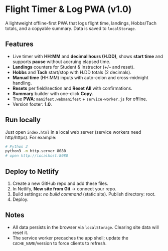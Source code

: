 # Flight Timer & Log PWA (v1.0)

A lightweight offline-first PWA that logs flight time, landings, Hobbs/Tach totals, and a copyable summary. Data is saved to `localStorage`.

## Features
- Live timer with **HH:MM** and **decimal hours (H.DD)**, shows **start time** and supports **pause** without accruing elapsed time.
- **Landings** counters for Student & Instructor (+/– and reset).
- **Hobbs** and **Tach** start/stop with H.DD totals (2 decimals).
- **Manual time** (HH:MM) inputs with auto-colon and cross-midnight handling.
- **Resets** per field/section and **Reset All** with confirmations.
- **Summary** builder with one-click **Copy**.
- True **PWA**: `manifest.webmanifest` + `service-worker.js` for offline.
- Version footer: **1.0**.

## Run locally
Just open `index.html` in a local web server (service workers need http/https). For example:

```bash
# Python 3
python3 -m http.server 8080
# open http://localhost:8080
```

## Deploy to Netlify
1. Create a new GitHub repo and add these files.
2. In Netlify, **New site from Git** → connect your repo.
3. Build settings: _no build command_ (static site). Publish directory: root.
4. Deploy.

## Notes
- All data persists in the browser via `localStorage`. Clearing site data will reset it.
- The service worker precaches the app shell; update the `CACHE_NAME`/version to force clients to refresh.
